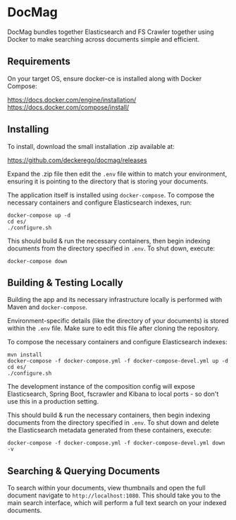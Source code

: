 # DocMag

DocMag bundles together Elasticsearch and FS Crawler together using Docker
to make searching across documents simple and efficient.


## Requirements

On your target OS, ensure docker-ce is installed along with Docker Compose:

https://docs.docker.com/engine/installation/
https://docs.docker.com/compose/install/


## Installing

To install, download the small installation .zip available at:

https://github.com/deckerego/docmag/releases

Expand the .zip file then edit the `.env` file within to match your environment,
ensuring it is pointing to the directory that is storing your documents.

The application itself is installed using `docker-compose`. To compose the
necessary containers and configure Elasticsearch indexes, run:

    docker-compose up -d
    cd es/
    ./configure.sh

This should build & run the necessary containers, then begin indexing documents
from the directory specified in `.env`. To shut down, execute:

    docker-compose down


## Building & Testing Locally

Building the app and its necessary infrastructure locally is performed with
Maven and `docker-compose`.

Environment-specific details (like the directory of your documents) is stored
within the `.env` file. Make sure to edit this file after cloning the repository.

To compose the necessary containers and configure Elasticsearch indexes:

    mvn install
    docker-compose -f docker-compose.yml -f docker-compose-devel.yml up -d
    cd es/
    ./configure.sh

The development instance of the composition config will expose Elasticsearch,
Spring Boot, fscrawler and Kibana to local ports - so don't use this in a
production setting.

This should build & run the necessary containers, then begin indexing documents
from the directory specified in `.env`. To shut down and delete the Elasticsearch
metadata generated from these containers, execute:

    docker-compose -f docker-compose.yml -f docker-compose-devel.yml down -v


## Searching & Querying Documents

To search within your documents, view thumbnails and open the full document
navigate to `http://localhost:1080`. This should take you to the main search
interface, which will perform a full text search on your indexed documents.

